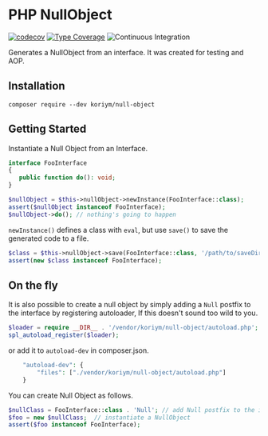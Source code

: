 # PHP NullObject

[![codecov](https://codecov.io/gh/koriym/Koriym.NullObject/branch/1.x/graph/badge.svg?token=CxrX5mQTBF)](https://codecov.io/gh/koriym/Koriym.NullObject)
[![Type Coverage](https://shepherd.dev/github/ray-di/Ray.Aop/coverage.svg)](https://shepherd.dev/github/ray-di/Ray.Aop)
![Continuous Integration](https://github.com/koriym/Koriym.NullObject/workflows/Continuous%20Integration/badge.svg)


Generates a NullObject from an interface.
It was created for testing and AOP.


## Installation

    composer require --dev koriym/null-object

## Getting Started

Instantiate a Null Object from an Interface.

```php
interface FooInterface
{
   public function do(): void;
}
```
```php
$nullObject = $this->nullObject->newInstance(FooInterface::class);
assert($nullObject instanceof FooInterface);
$nullObject->do(); // nothing's going to happen

```

`newInstance()` defines a class with `eval`, but use `save()` to save the generated code to a file.

```php
$class = $this->nullObject->save(FooInterface::class, '/path/to/saveDirectory');
assert(new $class instanceof FooInterface);

```
## On the fly

It is also possible to create a null object by simply adding a `Null` postfix to the interface by registering autoloader, If this doesn't sound too wild to you.

```php
$loader = require __DIR__ . '/vendor/koriym/null-object/autoload.php';
spl_autoload_register($loader);
```

or add it to `autoload-dev` in composer.json.

```php
    "autoload-dev": {
        "files": ["./vendor/koriym/null-object/autoload.php"]
    }
```

You can create Null Object as follows.

```php
$nullClass = FooInterface::class . 'Null'; // add Null postfix to the interface
$foo = new $nullClass;  // instantiate a NullObject
assert($foo instanceof FooInterface);
```

